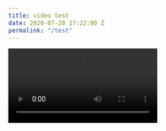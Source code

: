 ```yaml
---
title: video test
date: 2020-07-20 17:22:00 Z
permalink: "/test"
---
```


![hero-comp.mp4](/uploads/hero-comp.mp4)